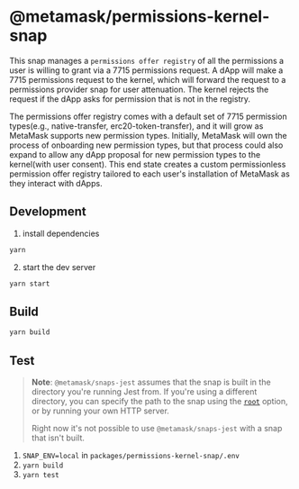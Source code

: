 # @metamask/permissions-kernel-snap

This snap manages a `permissions offer registry` of all the permissions a user is willing to grant via a 7715 permissions request. A dApp will make a 7715 permissions request to the kernel, which will forward the request to a permissions provider snap for user attenuation. The kernel rejects the request if the dApp asks for permission that is not in the registry.

The permissions offer registry comes with a default set of 7715 permission types(e.g., native-transfer, erc20-token-transfer), and it will grow as MetaMask supports new permission types. Initially, MetaMask will own the process of onboarding new permission types, but that process could also expand to allow any dApp proposal for new permission types to the kernel(with user consent). This end state creates a custom permissionless permission offer registry tailored to each user's installation of MetaMask as they interact with dApps.

## Development

1. install dependencies

```bash
yarn
```

2. start the dev server

```bash
yarn start
```

## Build

```bash
yarn build
```

## Test

> **Note**: `@metamask/snaps-jest` assumes that the snap is built in the
> directory you're running Jest from. If you're using a different directory,
> you can specify the path to the snap using the [`root`](#options) option, or
> by running your own HTTP server.
>
> Right now it's not possible to use `@metamask/snaps-jest` with a snap that
> isn't built.

1. `SNAP_ENV=local` in `packages/permissions-kernel-snap/.env`
2. `yarn build`
3. `yarn test`
